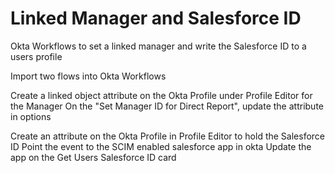 # Linked Manager and Salesforce ID
Okta Workflows to set a linked manager and write the Salesforce ID to a users profile

Import two flows into Okta Workflows

Create a linked object attribute on the Okta Profile under Profile Editor for the Manager
On the "Set Manager ID for Direct Report", update the attribute in options

Create an attribute on the Okta Profile in Profile Editor to hold the Salesforce ID
Point the event to the SCIM enabled salesforce app in okta
Update the app on the Get Users Salesforce ID card
